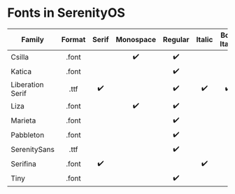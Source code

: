 # Fonts in SerenityOS

| Family            |Format|Serif |Monospace |Regular |Italic |Bold Italic |Bold |Black
| ---               |:---: |:---: |:---:     |:---:   |:---:  |:---:       |:---:|:---:
| Csilla            | .font|      | ✔️       | ✔️     |       |            | ✔️  | 
| Katica            | .font|      |          | ✔️     |       |            | ✔️  | 
| Liberation Serif  | .ttf | ✔️   |          | ✔️     | ✔️    | ✔️          | ✔️  |
| Liza              | .font|      | ✔️       | ✔️     |       |            | ✔️  | ✔️
| Marieta           | .font|      |          | ✔️     |       |            | ✔️  | 
| Pabbleton         | .font|      |          | ✔️     |       |            | ✔️  | 
| SerenitySans      | .ttf |      |          | ✔️     |       |            |     |
| Serifina          | .font| ✔️   |          |        |✔️     |            |     |
| Tiny              | .font|      |          | ✔️     |       |            |     |
